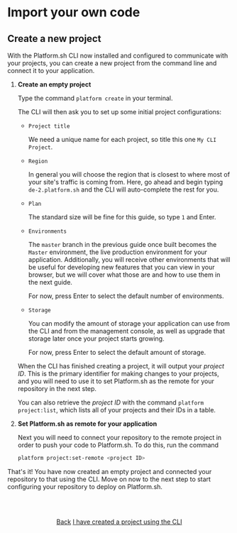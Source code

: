 # Import your own code

## Create a new project

With the Platform.sh CLI now installed and configured to communicate with your projects, you can create a new project from the command line and connect it to your application.

<html>
<head>
  <link rel="stylesheet" type="text/css" href="/asciinema/asciinema-player.css" />
</head>
<body>
  <asciinema-player src="/asciinema/recordings/project-create.cast" preload=1 autoplay=1 loop=1></asciinema-player>
  <script src="/asciinema/asciinema-player.js"></script>
</body>
</html> 
    
1. **Create an empty project**

    Type the command `platform create` in your terminal.
    
    The CLI will then ask you to set up some initial project configurations:
    
    * `Project title`
    
       We need a unique name for each project, so title this one `My CLI Project`.
    
    * `Region`
    
       In general you will choose the region that is closest to where most of your site's traffic is coming from. Here, go ahead and begin typing `de-2.platform.sh` and the CLI will auto-complete the rest for you.
      
    * `Plan`
    
       The standard size will be fine for this guide, so type `1` and Enter.
    
    * `Environments`
    
       The `master` branch in the previous guide once built becomes the `Master` environment, the live production environment for your application. Additionally, you will receive other environments that will be useful for developing new features that you can view in your browser, but we will cover what those are and how to use them in the next guide.
       
       For now, press Enter to select the default number of environments.
    
    * `Storage`
    
       You can modify the amount of storage your application can use from the CLI and from the management console, as well as upgrade that storage later once your project starts growing.
       
       For now, press Enter to select the default amount of storage.
       
    When the CLI has finished creating a project, it will output your *project ID*. This is the primary identifier for making changes to your projects, and you will need to use it to set Platform.sh as the remote for your repository in the next step. 
    
    You can also retrieve the *project ID* with the command `platform project:list`, which lists all of your projects and their IDs in a table.

2. **Set Platform.sh as remote for your application**

    Next you will need to connect your repository to the remote project in order to push your code to Platform.sh. To do this, run the command
    
    ```bash
    platform project:set-remote <project ID>
    ```

That's it! You have now created an empty project and connected your repository to that using the CLI. Move on now to the next step to start configuring your repository to deploy on Platform.sh.

<html>
<head>
<link rel="stylesheet" href="/styles/styles.css">
</head>
<body>

<br/><br/>

<center>

<a href="/gettingstarted/own-code/step-3.html" class="buttongen small">Back</a>
<a href="/gettingstarted/own-code/step-5.html" class="buttongen small">I have created a project using the CLI</a>

</center>

<br/><br/>

</body>
</html>
